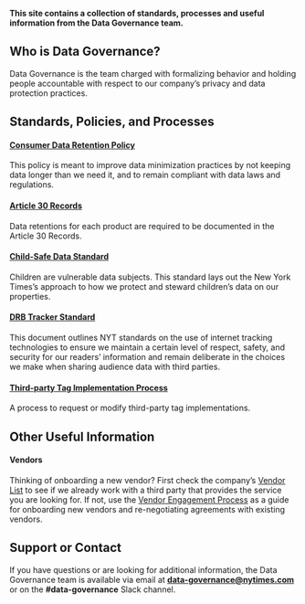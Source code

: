 **This site contains a collection of standards, processes and useful information from the Data Governance team.**

## Who is Data Governance?

Data Governance is the team charged with formalizing behavior and holding people accountable with respect to our company’s privacy and data protection practices. 

## Standards, Policies, and Processes

#### [Consumer Data Retention Policy](https://docs.google.com/document/d/1ppKHWN5-iMSqMPgpdPM4Sf20FkVd0flh8gsoN4Jmq-I/edit?usp=sharing)
This policy is meant to improve data minimization practices by not keeping data longer than we need it, and to remain compliant with data laws and  regulations. 


#### [Article 30 Records](https://nyt-datagov-dev.appspot.com/art30/)
Data retentions for each product are required to be documented in the Article 30 Records.


#### [Child-Safe Data Standard](https://docs.google.com/document/d/17KkeafTa39P8kQc0UJaceR1EOjDnGri39x5l72hmtaQ/edit?usp=sharing)
Children are vulnerable data subjects. This standard lays out the New York Times’s approach to how we protect and steward children’s data on our properties.


#### [DRB Tracker Standard](https://docs.google.com/document/d/1aIF1w4H2FYHzbfigDSPoL-u1-Uqn4-YJLOUoeH9GLek/edit?usp=sharing)
This document outlines NYT standards on the use of internet tracking technologies to ensure we maintain a certain level of respect, safety, and security for our readers’ information and remain deliberate in the choices we make when sharing audience data with third parties.


#### [Third-party Tag Implementation Process](https://docs.google.com/document/d/1o2sjPGsH2hglPsCcJTey6Jo6hwZ3_m0jJpu8m5cVrCM/edit?usp=sharing)
A process to request or modify third-party tag implementations.



## Other Useful Information
#### Vendors
Thinking of onboarding a new vendor? First check the company’s [Vendor List](https://nytimes.service-now.com/bytes?id=nyt_vendors) to see if we already work with a third party that provides the service you are looking for. If not, use the [Vendor Engagement Process](https://docs.google.com/document/d/1QyrZ4K9RvBSL07fuFy6T9t8EiWvln6Fujhfh-4MMXn4/edit?usp=sharing) as a guide for onboarding new vendors and re-negotiating agreements with existing vendors.


## Support or Contact

If you have questions or are looking for additional information, the Data Governance team is available via email at **data-governance@nytimes.com** or on the **#data-governance** Slack channel.
